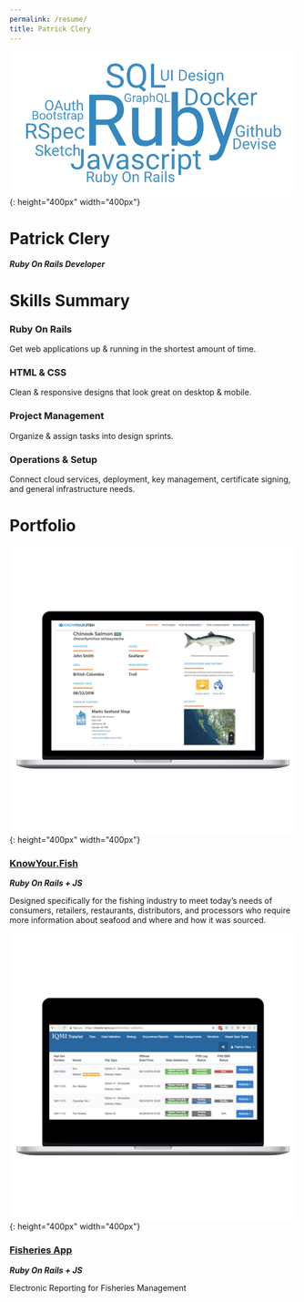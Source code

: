 ```yaml
---
permalink: /resume/
title: Patrick Clery
---
```



![wordcloud](../assets/images/resume/skillcloud.png){: height="400px" width="400px"}

# Patrick Clery
_**Ruby On Rails Developer**_

# Skills Summary

### Ruby On Rails
Get web applications up & running in the shortest amount of time. 

### HTML & CSS
Clean & responsive designs that look great on desktop & mobile.

### Project Management
Organize & assign tasks into design sprints.

### Operations & Setup
Connect cloud services, deployment, key management, certificate signing, and general infrastructure needs. 

# Portfolio

![Know your fish](../assets/images/resume/knowyourfish.png){: height="400px" width="400px"}
### [KnowYour.Fish](https://www.vericatch.com/products/knowyourfish/)

_**Ruby On Rails + JS**_

Designed specifically for the fishing industry to meet today’s needs of consumers, retailers, restaurants, distributors, and processors who require more information about seafood and where and how it was sourced.

![Fisheries App](../assets/images/resume/trawl_horizontal_cropped.png){: height="400px" width="400px"}
### [Fisheries App](https://www.vericatch.com/products/fisheriesapp/)

_**Ruby On Rails + JS**_

Electronic Reporting for Fisheries Management


